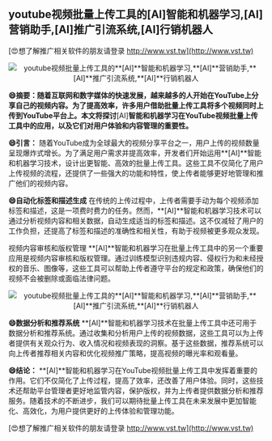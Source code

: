 ## **youtube视频批量上传工具的**[AI]**智能和机器学习,**[AI]**营销助手,**[AI]**推广引流系统,**[AI]**行销机器人**

[😍想了解推广相关软件的朋友请登录 http://www.vst.tw](http://www.vst.tw)

 <center><img src="https://vst.tw/MP4/tuiguang/png/1.png" alt="youtube视频批量上传工具的**[AI]**智能和机器学习,**[AI]**营销助手,**[AI]**推广引流系统,**[AI]**行销机器人"></center>

**😄摘要：随着互联网和数字媒体的快速发展，越来越多的人开始在YouTube上分享自己的视频内容。为了提高效率，许多用户借助批量上传工具将多个视频同时上传到YouTube平台上。本文将探讨**[AI]**智能和机器学习在YouTube视频批量上传工具中的应用，以及它们对用户体验和内容管理的重要性。**

**😄引言：**
随着YouTube成为全球最大的视频分享平台之一，用户上传的视频数量呈现爆炸式增长。为了满足用户需求并提高效率，开发者们开始运用**[AI]**智能和机器学习技术，设计出更智能、高效的批量上传工具。这些工具不仅简化了用户上传视频的流程，还提供了一些强大的功能和特性，使上传者能够更好地管理和推广他们的视频内容。

**😄自动化标签和描述生成**
在传统的上传过程中，上传者需要手动为每个视频添加标签和描述，这是一项费时费力的任务。然而，**[AI]**智能和机器学习技术可以通过分析视频内容和相关数据，自动生成适当的标签和描述。这不仅减轻了用户的工作负担，还提高了标签和描述的准确性和相关性，有助于视频被更多观众发现。

视频内容审核和版权管理
**[AI]**智能和机器学习在批量上传工具中的另一个重要应用是视频内容审核和版权管理。通过训练模型识别违规内容、侵权行为和未经授权的音乐、图像等，这些工具可以帮助上传者遵守平台的规定和政策，确保他们的视频不会被删除或面临法律问题。

 <center><img src="https://vst.tw/MP4/tuiguang/png/2.png" alt="youtube视频批量上传工具的**[AI]**智能和机器学习,**[AI]**营销助手,**[AI]**推广引流系统,**[AI]**行销机器人"></center>

**😄数据分析和推荐系统**
**[AI]**智能和机器学习技术在批量上传工具中还可用于数据分析和推荐系统。通过收集和分析用户上传的视频数据，这些工具可以为上传者提供有关观众行为、收入情况和视频表现的洞察。基于这些数据，推荐系统可以向上传者推荐相关内容和优化视频推广策略，提高视频的曝光率和观看量。

**😄结论：**
**[AI]**智能和机器学习在YouTube视频批量上传工具中发挥着重要的作用。它们不仅简化了上传过程，提高了效率，还改善了用户体验。同时，这些技术还帮助平台管理者更好地监管内容，保护版权，并为上传者提供数据分析和推荐服务。随着技术的不断进步，我们可以期待批量上传工具在未来发展中更加智能化、高效化，为用户提供更好的上传体验和管理功能。

[😍想了解推广相关软件的朋友请登录 http://www.vst.tw](http://www.vst.tw)



